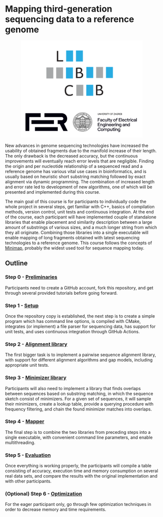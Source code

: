 # Mapping third-generation sequencing data to a reference genome

<p align="middle">
  <img src="logo/lbcb.png" width="400" />
</p>

New advances in genome sequencing technologies have increased the usability of obtained fragments due to the manifold increase of their length. The only drawback is the decreased accuracy, but the continuous improvements will eventually reach error levels that are negligible. Finding the origin and per nucleotide relationship of a sequenced read and a reference genome has various vital use cases in bioinformatics, and is usually based on heuristic short substring matching followed by exact alignment via dynamic programming. The combination of increased length and error rate led to development of new algorithms, one of which will be presented and implemented during this course.

The main goal of this course is for participants to individually code the whole project in several steps, get familiar with C++, basics of compilation methods, version control, unit tests and continuous integration. At the end of the course, each participant will have implemented couple of standalone libraries that enable placement and similarity description between a large amount of substrings of various sizes, and a much longer string from which they all originate. Combining those libraries into a single executable will enable mapping of long fragments obtained with latest sequencing technologies to a reference genome. This course follows the concepts of [Minimap](https://doi.org/10.1093/bioinformatics/btw152), probably the widest used tool for sequence mapping today.

## Outline

### Step 0 - [Preliminaries](step_0/README.md)

Participants need to create a GitHub account, fork this repository, and get through several provided tutorials before going forward.

### Step 1 - [Setup](step_1/README.md)

Once the repository copy is established, the next step is to create a simple program which has command line options, is compiled with CMake, integrates (or implement) a file parser for sequencing data, has support for unit tests, and uses continuous integration through GitHub Actions.

### Step 2 - [Alignment library](step_2/README.md)

The first bigger task is to implement a pairwise sequence alignment library, with support for different alignment algorithms and gap models, including appropriate unit tests.

### Step 3 - [Minimizer library](step_3/README.md)

Participants will also need to implement a library that finds overlaps between sequences based on substring matching, in which the sequence sketch consist of minimizers. For a given set of sequences, it will sample their minimizers, create a lookup table, provide a querying procedure with frequency filtering, and chain the found minimizer matches into overlaps.

### Step 4 - [Mapper](step_4/README.md)

The final step is to combine the two libraries from preceding steps into a single executable, with convenient command line parameters, and enable multithreading.

### Step 5 - [Evaluation](step_5/README.md)

Once everything is working properly, the participants will compile a table consisting of accuracy, execution time and memory consumption on several real data sets, and compare the results with the original implementation and with other participants.

### (Optional) Step 6 - [Optimization](step_6/README.md)

For the eager participant only, go through few optimization techniques in order to decrease memory and time requirements.
